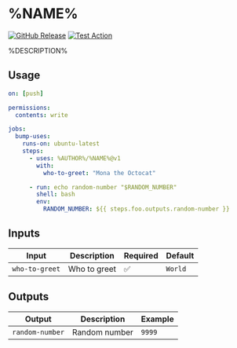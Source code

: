 # %NAME%

[![GitHub Release](https://img.shields.io/github/v/release/%AUTHOR%/%NAME%)](https://github.com/%AUTHOR%/%NAME%/releases/)
[![Test Action](https://github.com/%AUTHOR%/%NAME%/actions/workflows/test.yml/badge.svg)](https://github.com/%AUTHOR%/%NAME%/actions/workflows/test.yml)

%DESCRIPTION%

## Usage

```yml
on: [push]

permissions:
  contents: write

jobs:
  bump-uses:
    runs-on: ubuntu-latest
    steps:
      - uses: %AUTHOR%/%NAME%@v1
        with:
          who-to-greet: "Mona the Octocat"

      - run: echo random-number "$RANDOM_NUMBER"
        shell: bash
        env:
          RANDOM_NUMBER: ${{ steps.foo.outputs.random-number }}
```

## Inputs

| Input          | Description  | Required | Default |
| -------------- | ------------ | -------- | ------- |
| `who-to-greet` | Who to greet | ✅       | `World` |

## Outputs

| Output          | Description   | Example |
| --------------- | ------------- | ------- |
| `random-number` | Random number | `9999`  |
